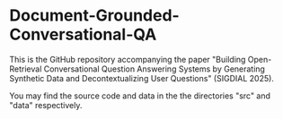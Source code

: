 # Document-Grounded-Conversational-QA
This is the GitHub repository accompanying the paper "Building Open-Retrieval Conversational Question Answering Systems by Generating Synthetic Data and Decontextualizing User Questions" (SIGDIAL 2025). 

You may find the source code and data in the the directories "src" and "data" respectively.
